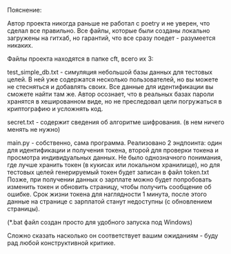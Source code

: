 Пояснение:

Автор проекта никогда раньше не работал с poetry и не уверен, что сделал все правильно.
Все файлы, которые были созданы локально загружены на гитхаб, но гарантий, что все сразу поедет - разумеется никаких.

Файлы проекта находятся в папке cft, всего их 3:

test_simple_db.txt - симуляция небольшой базы данных для тестовых целей. 
В ней уже содержатся несколько пользователей, но вы можете не стесняться и добавлять своих. Все данные для идентификации вы сможете найти там же.
Автор осознает, что в реальных базах пароли хранятся в хешированном виде, но не преследовал цели погружаться в криптографию и усложнять код.
  
secret.txt - содержит сведения об алгоритме шифрования. (в нем ничего менять не нужно)

main.py - собственно, сама программа. Реализовано 2 эндпоинта: один для идентификации и получения токена, второй для проверки токена и просмотра индивидуальных данных.
Не было однозначного понимания, где лучше хранить токен (в кукисах или локальном хранилище), но для тестовых целей генерируемый токен будет записан в файл token.txt
Позже, при получении данных о зарплате можно будет попробовать изменить токен и обновить страницу, чтобы получить сообщение об ошибке.
Срок жизни токена для наглядности 1 минута, после этого данные на странице с зарплатой станут недоступны (с обновлением страницы).

(*.bat файл создан просто для удобного запуска под Windows)

Сложно сказать насколько он соответствует вашим ожиданиям - буду рад любой конструктивной критике.
